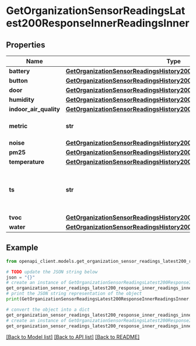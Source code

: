 # GetOrganizationSensorReadingsLatest200ResponseInnerReadingsInner


## Properties

Name | Type | Description | Notes
------------ | ------------- | ------------- | -------------
**battery** | [**GetOrganizationSensorReadingsHistory200ResponseInnerBattery**](GetOrganizationSensorReadingsHistory200ResponseInnerBattery.md) |  | [optional] 
**button** | [**GetOrganizationSensorReadingsHistory200ResponseInnerButton**](GetOrganizationSensorReadingsHistory200ResponseInnerButton.md) |  | [optional] 
**door** | [**GetOrganizationSensorReadingsHistory200ResponseInnerDoor**](GetOrganizationSensorReadingsHistory200ResponseInnerDoor.md) |  | [optional] 
**humidity** | [**GetOrganizationSensorReadingsHistory200ResponseInnerHumidity**](GetOrganizationSensorReadingsHistory200ResponseInnerHumidity.md) |  | [optional] 
**indoor_air_quality** | [**GetOrganizationSensorReadingsHistory200ResponseInnerIndoorAirQuality**](GetOrganizationSensorReadingsHistory200ResponseInnerIndoorAirQuality.md) |  | [optional] 
**metric** | **str** | Type of sensor reading. | [optional] 
**noise** | [**GetOrganizationSensorReadingsHistory200ResponseInnerNoise**](GetOrganizationSensorReadingsHistory200ResponseInnerNoise.md) |  | [optional] 
**pm25** | [**GetOrganizationSensorReadingsHistory200ResponseInnerPm25**](GetOrganizationSensorReadingsHistory200ResponseInnerPm25.md) |  | [optional] 
**temperature** | [**GetOrganizationSensorReadingsHistory200ResponseInnerTemperature**](GetOrganizationSensorReadingsHistory200ResponseInnerTemperature.md) |  | [optional] 
**ts** | **str** | Time at which the reading occurred, in ISO8601 format. | [optional] 
**tvoc** | [**GetOrganizationSensorReadingsHistory200ResponseInnerTvoc**](GetOrganizationSensorReadingsHistory200ResponseInnerTvoc.md) |  | [optional] 
**water** | [**GetOrganizationSensorReadingsHistory200ResponseInnerWater**](GetOrganizationSensorReadingsHistory200ResponseInnerWater.md) |  | [optional] 

## Example

```python
from openapi_client.models.get_organization_sensor_readings_latest200_response_inner_readings_inner import GetOrganizationSensorReadingsLatest200ResponseInnerReadingsInner

# TODO update the JSON string below
json = "{}"
# create an instance of GetOrganizationSensorReadingsLatest200ResponseInnerReadingsInner from a JSON string
get_organization_sensor_readings_latest200_response_inner_readings_inner_instance = GetOrganizationSensorReadingsLatest200ResponseInnerReadingsInner.from_json(json)
# print the JSON string representation of the object
print(GetOrganizationSensorReadingsLatest200ResponseInnerReadingsInner.to_json())

# convert the object into a dict
get_organization_sensor_readings_latest200_response_inner_readings_inner_dict = get_organization_sensor_readings_latest200_response_inner_readings_inner_instance.to_dict()
# create an instance of GetOrganizationSensorReadingsLatest200ResponseInnerReadingsInner from a dict
get_organization_sensor_readings_latest200_response_inner_readings_inner_from_dict = GetOrganizationSensorReadingsLatest200ResponseInnerReadingsInner.from_dict(get_organization_sensor_readings_latest200_response_inner_readings_inner_dict)
```
[[Back to Model list]](../README.md#documentation-for-models) [[Back to API list]](../README.md#documentation-for-api-endpoints) [[Back to README]](../README.md)


